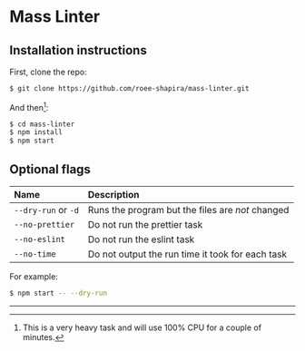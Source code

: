 # Mass Linter

## Installation instructions

First, clone the repo:

```bash
$ git clone https://github.com/roee-shapira/mass-linter.git
```

And then[^heavy-task]:

```bash
$ cd mass-linter
$ npm install
$ npm start
```

## Optional flags

| Name                | Description                                      |
| :------------------ | :----------------------------------------------- |
| `--dry-run` or `-d` | Runs the program but the files are *not* changed |
| `--no-prettier`     | Do not run the prettier task                     |
| `--no-eslint`       | Do not run the eslint task                       |
| `--no-time`         | Do not output the run time it took for each task |


For example:

```bash
$ npm start -- --dry-run
```

____

[^heavy-task]: This is a very heavy task and will use 100% CPU for a couple of minutes.
